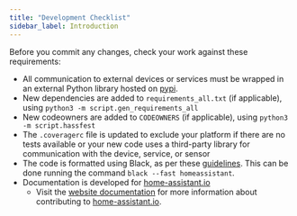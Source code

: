 ```yaml
---
title: "Development Checklist"
sidebar_label: Introduction
---
```


Before you commit any changes, check your work against these requirements:

- All communication to external devices or services must be wrapped in an external Python library hosted on [pypi](https://pypi.python.org/pypi).
- New dependencies are added to `requirements_all.txt` (if applicable), using `python3 -m script.gen_requirements_all`
- New codeowners are added to `CODEOWNERS` (if applicable), using `python3 -m script.hassfest`
- The `.coveragerc` file is updated to exclude your platform if there are no tests available or your new code uses a third-party library for communication with the device, service, or sensor
- The code is formatted using Black, as per these [guidelines](https://developers.home-assistant.io/blog/2019/07/31/black.html). This can be done running the command `black --fast homeassistant`.
- Documentation is developed for [home-assistant.io](https://home-assistant.io/)
  - Visit the [website documentation](https://www.home-assistant.io/developers/documentation/) for more information about contributing to [home-assistant.io](https://github.com/home-assistant/home-assistant.io).
